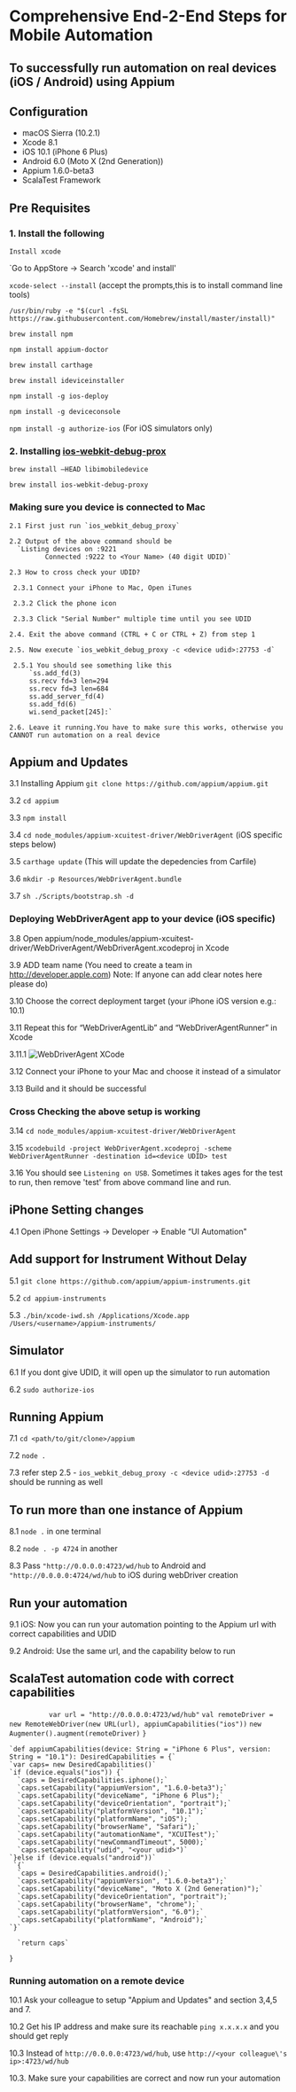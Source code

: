 # Comprehensive End-2-End Steps for Mobile Automation
## To successfully run automation on real devices (iOS / Android) using Appium
## Configuration
* macOS Sierra (10.2.1)
* Xcode 8.1
* iOS 10.1 (iPhone 6 Plus)
* Android 6.0 (Moto X (2nd Generation))
* Appium 1.6.0-beta3
* ScalaTest Framework

## Pre Requisites
### 1. Install the following
    Install xcode
   `Go to AppStore -> Search 'xcode' and install'

   `xcode-select --install` (accept the prompts,this is to install command line tools)

   `/usr/bin/ruby -e "$(curl -fsSL https://raw.githubusercontent.com/Homebrew/install/master/install)"`

   `brew install npm `  

   `npm install appium-doctor`

   `brew install carthage`

   `brew install ideviceinstaller`

   `npm install -g ios-deploy`
  
   `npm install -g deviceconsole`

   `npm install -g authorize-ios` (For iOS simulators only)

### 2. Installing [ios-webkit-debug-prox](https://github.com/google/ios-webkit-debug-proxy)
  
   `brew install —HEAD libimobiledevice`

   `brew install ios-webkit-debug-proxy`

### Making sure you device is connected to Mac

    2.1 First just run `ios_webkit_debug_proxy` 
 
    2.2 Output of the above command should be
      `Listing devices on :9221
             Connected :9222 to <Your Name> (40 digit UDID)`

    2.3 How to cross check your UDID?
     
     2.3.1 Connect your iPhone to Mac, Open iTunes
   
     2.3.2 Click the phone icon 

     2.3.3 Click "Serial Number" multiple time until you see UDID
 
    2.4. Exit the above command (CTRL + C or CTRL + Z) from step 1

    2.5. Now execute `ios_webkit_debug_proxy -c <device udid>:27753 -d`
  
     2.5.1 You should see something like this
         `ss.add_fd(3)
         ss.recv fd=3 len=294
         ss.recv fd=3 len=684
         ss.add_server_fd(4)
         ss.add_fd(6)
         wi.send_packet[245]:`
  
    2.6. Leave it running.You have to make sure this works, otherwise you CANNOT run automation on a real device

## Appium and Updates

  3.1  Installing Appium `git clone https://github.com/appium/appium.git`
       
  3.2 `cd appium`

  3.3 `npm install`

  3.4 `cd node_modules/appium-xcuitest-driver/WebDriverAgent` (iOS specific steps below)

  3.5 `carthage update` (This will update the depedencies from Carfile)
 
  3.6 `mkdir -p Resources/WebDriverAgent.bundle`

  3.7 `sh ./Scripts/bootstrap.sh -d`
 
### Deploying WebDriverAgent app to your device (iOS specific)

  3.8 Open appium/node_modules/appium-xcuitest-driver/WebDriverAgent/WebDriverAgent.xcodeproj in Xcode

  3.9 ADD team name (You need to create a team in http://developer.apple.com) Note: If anyone can add clear notes here please do)

  3.10 Choose the correct deployment target (your iPhone iOS version e.g.: 10.1)

  3.11 Repeat this for “WebDriverAgentLib” and “WebDriverAgentRunner” in Xcode

  3.11.1 ![WebDriverAgent XCode](https://cloud.githubusercontent.com/assets/12143988/18771980/2dc4f412-80f8-11e6-9ad6-c6883dbf6a03.png)

  3.12 Connect your iPhone to your Mac and choose it instead of a simulator

  3.13 Build and it should be successful

### Cross Checking the above setup is working
 
  3.14 `cd node_modules/appium-xcuitest-driver/WebDriverAgent`

  3.15 `xcodebuild -project WebDriverAgent.xcodeproj -scheme WebDriverAgentRunner -destination id=<device UDID> test` 

  3.16 You should see `Listening on USB`. Sometimes it takes ages for the test to run, then remove 'test' from above command line and run.

## iPhone Setting changes

 4.1 Open iPhone Settings -> Developer -> Enable “UI Automation"

## Add support for Instrument Without Delay

 5.1 `git clone https://github.com/appium/appium-instruments.git`
  
 5.2 `cd appium-instruments`

 5.3 `./bin/xcode-iwd.sh /Applications/Xcode.app /Users/<username>/appium-instruments/`

## Simulator
  
 6.1 If you dont give UDID, it will open up the simulator to run automation

 6.2 `sudo authorize-ios`

## Running Appium
 7.1 `cd <path/to/git/clone>/appium`
 
 7.2  `node .`
 
 7.3 refer step 2.5 - `ios_webkit_debug_proxy -c <device udid>:27753 -d` should be running as well

## To run more than one instance of Appium

 8.1 `node .` in one terminal
 
 8.2 `node . -p 4724` in another

 8.3 Pass `"http://0.0.0.0:4723/wd/hub` to Android and `"http://0.0.0.0:4724/wd/hub` to iOS during webDriver creation

## Run your automation

 9.1 iOS: Now you can run your automation pointing to the Appium url with correct capabilities and UDID     

 9.2 Android: Use the same url, and the capability below to run

## ScalaTest automation code with correct capabilities
`          var url = "http://0.0.0.0:4723/wd/hub"`
          `val remoteDriver = new RemoteWebDriver(new URL(url), appiumCapabilities("ios"))`
          `new Augmenter().augment(remoteDriver)`
        `}`


    `def appiumCapabilities(device: String = "iPhone 6 Plus", version: String = "10.1"): DesiredCapabilities = {`
    `var caps= new DesiredCapabilities()`
    `if (device.equals("ios")) {`
      `caps = DesiredCapabilities.iphone();`
      `caps.setCapability("appiumVersion", "1.6.0-beta3");`
      `caps.setCapability("deviceName", "iPhone 6 Plus");`
      `caps.setCapability("deviceOrientation", "portrait");`
      `caps.setCapability("platformVersion", "10.1");`
      `caps.setCapability("platformName", "iOS");`
      `caps.setCapability("browserName", "Safari");`
      `caps.setCapability("automationName", "XCUITest");`
      `caps.setCapability("newCommandTimeout", 5000);`
      `caps.setCapability("udid", "<your udid>")`
    `}else if (device.equals("android"))`
     `{`
      `caps = DesiredCapabilities.android();`
      `caps.setCapability("appiumVersion", "1.6.0-beta3");`
      `caps.setCapability("deviceName", "Moto X (2nd Generation)");`
      `caps.setCapability("deviceOrientation", "portrait");`
      `caps.setCapability("browserName", "chrome");`
      `caps.setCapability("platformVersion", "6.0");`
      `caps.setCapability("platformName", "Android");`
    `}`

      `return caps`

  `}`

  ### Running automation on a remote device

10.1 Ask your colleague to setup "Appium and Updates" and section 3,4,5 and 7.

10.2 Get his IP address and make sure its reachable `ping x.x.x.x` and you should get reply

10.3 Instead of `http://0.0.0.0:4723/wd/hub`, use `http://<your colleague\'s ip>:4723/wd/hub`

10.3. Make sure your capabilities are correct and now run your automation


  
   
